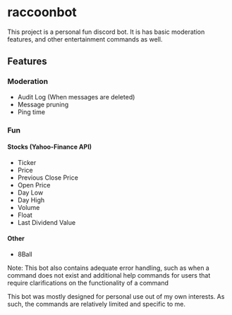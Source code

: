 # raccoonbot

This project is a personal fun discord bot. It is has basic moderation features, and other entertainment commands as well.

## Features
### Moderation
- Audit Log (When messages are deleted)
- Message pruning
- Ping time

### Fun

#### Stocks (Yahoo-Finance API)
- Ticker
- Price
- Previous Close Price
- Open Price
- Day Low
- Day High
- Volume
- Float
- Last Dividend Value

#### Other
- 8Ball



Note: This bot also contains adequate error handling, such as when a command does not exist and additional help commands for users that require clarifications on the functionality of a command

This bot was mostly designed for personal use out of my own interests. As such, the commands are relatively limited and specific to me.
